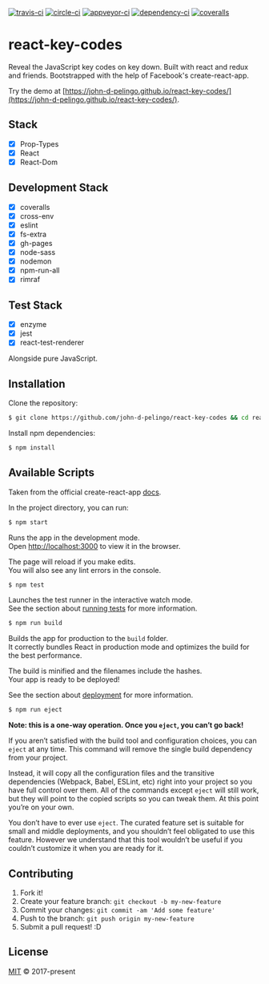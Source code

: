 [![travis-ci][travis-badge]][travis-url]
[![circle-ci][circle-ci-badge]][circle-ci-url]
[![appveyor-ci][appveyor-ci-badge]][appveyor-ci-url]
[![dependency-ci][dependency-ci-badge]][dependency-ci-url]
[![coveralls][coveralls-badge]][coveralls-url]

# react-key-codes

Reveal the JavaScript key codes on key down. Built with react and redux and friends. Bootstrapped with the help of Facebook's create-react-app.                         

Try the demo at [https://john-d-pelingo.github.io/react-key-codes/](https://john-d-pelingo.github.io/react-key-codes/).

## Stack

- [x] Prop-Types
- [x] React
- [x] React-Dom

## Development Stack

- [x] coveralls
- [x] cross-env
- [x] eslint
- [x] fs-extra
- [x] gh-pages
- [x] node-sass
- [x] nodemon
- [x] npm-run-all
- [x] rimraf

## Test Stack 

- [x] enzyme
- [x] jest
- [x] react-test-renderer

Alongside pure JavaScript.

## Installation

Clone the repository:

```sh
$ git clone https://github.com/john-d-pelingo/react-key-codes && cd react-key-codes
```

Install npm dependencies:

```sh
$ npm install
```

## Available Scripts

Taken from the official create-react-app [docs](https://github.com/facebookincubator/create-react-app#getting-started).

In the project directory, you can run:

```sh
$ npm start
````

Runs the app in the development mode.<br>
Open [http://localhost:3000](http://localhost:3000) to view it in the browser.

The page will reload if you make edits.<br>
You will also see any lint errors in the console.

```sh
$ npm test
````

Launches the test runner in the interactive watch mode.<br>
See the section about [running tests](https://github.com/facebookincubator/create-react-app/blob/master/packages/react-scripts/template/README.md#running-tests) 
for more information.

```sh
$ npm run build
````

Builds the app for production to the `build` folder.<br>
It correctly bundles React in production mode and optimizes the build for the best performance.

The build is minified and the filenames include the hashes.<br>
Your app is ready to be deployed!

See the section about [deployment](https://github.com/facebookincubator/create-react-app/blob/master/packages/react-scripts/template/README.md#deployment) 
for more information.

```sh
$ npm run eject
````

**Note: this is a one-way operation. Once you `eject`, you can’t go back!**

If you aren’t satisfied with the build tool and configuration choices, you can `eject` at any time. This command will remove the single build 
dependency from your project.

Instead, it will copy all the configuration files and the transitive dependencies (Webpack, Babel, ESLint, etc) right into your project so you have 
full control over them. All of the commands except `eject` will still work, but they will point to the copied scripts so you can tweak them. At this 
point you’re on your own.

You don’t have to ever use `eject`. The curated feature set is suitable for small and middle deployments, and you shouldn’t feel obligated to use this 
feature. However we understand that this tool wouldn’t be useful if you couldn’t customize it when you are ready for it.

## Contributing

1. Fork it!
2. Create your feature branch: `git checkout -b my-new-feature`
3. Commit your changes: `git commit -am 'Add some feature'`
4. Push to the branch: `git push origin my-new-feature`
5. Submit a pull request! :D

## License

[MIT](https://github.com/john-d-pelingo/react-key-codes/blob/master/LICENSE) &copy; 2017-present

[travis-badge]: https://travis-ci.org/john-d-pelingo/react-key-codes.svg?branch=master
[travis-url]: https://travis-ci.org/john-d-pelingo/react-key-codes
[circle-ci-badge]: https://circleci.com/gh/john-d-pelingo/react-key-codes.svg?style=shield
[circle-ci-url]: https://circleci.com/gh/john-d-pelingo/react-key-codes
[appveyor-ci-badge]: https://ci.appveyor.com/api/projects/status/cfvhnwnvn7rfb5li?svg=true
[appveyor-ci-url]: https://ci.appveyor.com/project/john-d-pelingo/react-key-codes
[dependency-ci-badge]: https://dependencyci.com/github/john-d-pelingo/react-key-codes/badge
[dependency-ci-url]: https://dependencyci.com/github/john-d-pelingo/react-key-codes
[coveralls-badge]: https://coveralls.io/repos/github/john-d-pelingo/react-key-codes/badge.svg?branch=master
[coveralls-url]: https://coveralls.io/github/john-d-pelingo/react-key-codes?branch=master
